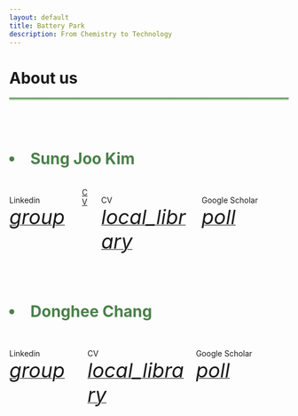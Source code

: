 ```yaml
---
layout: default
title: Battery Park
description: From Chemistry to Technology
---
```


<html>
  <head>
    <title>Google Icons</title>
    <meta name="viewport" content="width=device-width, initial-scale=1">
    <link href="https://fonts.googleapis.com/icon?family=Material+Icons" rel="stylesheet">
  </head>
  <body>
    <h1> About us <i class="arrow right"></i></h1>
    <hr style="background: linear-gradient(#4a8049, #d8f5d0); height: 5px; border: none;">
    <br>
    <br>
    <h1><Li style="color: #4a8049;"><b>Sung Joo Kim</b></Li></h1>
    <br>
    <div class="columns">
      <div class="column">
        <p> Linkedin
          <a href="https://www.linkedin.com/in/sungjookim/">
            <i class="material-icons" style="font-size:36px">group</i>  
          </a>
        </p>
      </div>
      <div class="column">
        <a href="https://donghee1025.github.io/Battery-Park/masthead/CV-SJK_092024.pdf" target="_blank">CV</a>
      </div>  
      <div class="column">
        <p> CV
          <a href="https://donghee1025.github.io/Battery-Park/masthead/CV-SJK_092024.pdf">
            <i class="material-icons" style="font-size:36px">local_library</i>  
          </a>
        </p>
      </div>
      <div class="column">
        <p> Google Scholar
          <a href="https://scholar.google.com/citations?user=a_DrrJ0AAAAJ">
            <i class="material-icons" style="font-size:36px">poll</i>  
          </a>
        </p>
      </div>
      <div class="column"></div>
      <div class="column"></div>
    </div>
    <br><br>
    <h1><Li style="color: #4a8049;"><b>Donghee Chang</b></Li></h1>
    <br>
    <div class="columns">
      <div class="column">
        <p> Linkedin
          <a href="https://www.linkedin.com/in/dongheechang/">
            <i class="material-icons" style="font-size:36px">group</i>  
          </a>
        </p>
      </div>
      <div class="column">
        <p> CV
          <a href="https://donghee1025.github.io/Battery-Park/masthead/CV_DongheeChang.pdf">
            <i class="material-icons" style="font-size:36px">local_library</i>  
          </a>
        </p>
      </div>
      <div class="column">
        <p> Google Scholar
          <a href="https://scholar.google.com/citations?hl=en&user=FygpjYEAAAAJ">
            <i class="material-icons" style="font-size:36px">poll</i>  
          </a>
        </p>
      </div>
      <div class="column"></div>
      <div class="column"></div>
    </div>
  </body>
</html>




